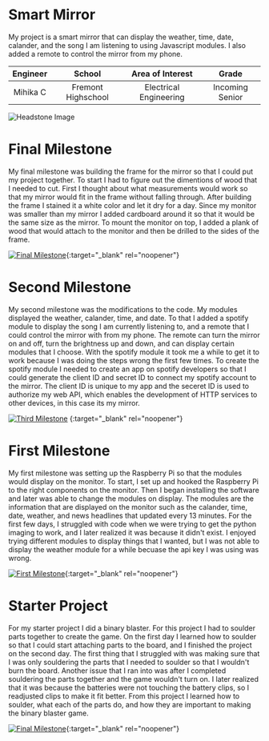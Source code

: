 ﻿# Smart Mirror
My project is a smart mirror that can display the weather, time, date, calander, and the song I am listening to using Javascript modules. I also added a remote to control the mirror from my phone. 

| **Engineer** | **School** | **Area of Interest** | **Grade** |
|:--:|:--:|:--:|:--:|
| Mihika C | Fremont Highschool | Electrical Engineering | Incoming Senior

![Headstone Image](https://lh3.googleusercontent.com/pw/AM-JKLUQf3xrS7MDmg20rb1AlxZORzjR1jWzvvb1qYqFbGJLGscOLxWUUwFKQ-uiHoCnapbbF6D2hAR5C9JDSEywHSq2a1rDH5xPiqaw-QHFE9DD62Udsrk4LlPP9e6A2FUD4IwUT044gSDTeVL0-S96yXoe=w1408-h1406-no?authuser=0)
  
# Final Milestone
My final milestone was building the frame for the mirror so that I could put my project together. To start I had to figure out the dimentions of wood that I needed to cut. First I thought about what measurements would work so that my mirror would fit in the frame without falling through. After building the frame I stained it a white color and let it dry for a day. Since my monitor was smaller than my mirror I added cardboard around it so that it would be the same size as the mirror. To mount the monitor on top, I added a plank of wood that would attach to the monitor and then be drilled to the sides of the frame. 

[![Final Milestone](https://res.cloudinary.com/marcomontalbano/image/upload/v1612573869/video_to_markdown/images/youtube--F7M7imOVGug-c05b58ac6eb4c4700831b2b3070cd403.jpg )](https://www.youtube.com/watch?v=F7M7imOVGug&feature=emb_logo "Final Milestone"){:target="_blank" rel="noopener"}

# Second Milestone
My second milestone was the modifications to the code. My modules displayed the weather, calander, time, and date. To that I added a spotify module to display the song I am currently listening to, and a remote that I could control the mirror with from my phone. The remote can turn the mirror on and off, turn the brightness up and down, and can display certain modules that I choose. With the spotify module it took me a while to get it to work because I was doing the steps wrong the first few times. To create the spotify module I needed to create an app on spotify developers so that I could generate the client ID and secret ID to connect my spotify account to the mirror. The client ID is unique to my app and the seceret ID is used to authorize my web API, which enables the development of HTTP services to other devices, in this case its my mirror. 

[![Third Milestone](https://i3.ytimg.com/vi/ZCut87Xebwo/maxresdefault.jpg)](https://www.youtube.com/watch?v=ZCut87Xebwo) {:target="_blank" rel="noopener"}
# First Milestone
  

My first milestone was setting up the Raspberry Pi so that the modules would display on the monitor. To start, I set up and hooked the Raspberry Pi to the right components on the monitor. Then I began installing the software and later was able to change the modules on display. The modules are the information that are displayed on the monitor such as the calander, time, date, weather, and news headlines that updated every 13 minutes. For the first few days, I struggled with code when we were trying to get the python imaging to work, and I later realized it was because it didn't exist. I enjoyed trying different modules to display things that I wanted, but I was not able to display the weather module for a while becuase the api key I was using was wrong. 

[![First Milestone](https://i3.ytimg.com/vi/_lzWTtVF1cE/maxresdefault.jpg)](https://www.youtube.com/watch?v=_lzWTtVF1cE){:target="_blank" rel="noopener"}
# Starter Project
For my starter project I did a binary blaster. For this project I had to soulder parts together to create the game. On the first day I learned how to soulder so that I could start attaching parts to the board, and I finished the project on the second day. The first thing that I struggled with was making sure that I was only souldering the parts that I needed to soulder so that I wouldn't burn the board. Another issue that I ran into was after I completed souldering the parts together and the game wouldn't turn on. I later realized that it was because the batteries were not touching the battery clips, so I readjusted clips to make it fit better. From this project I learned how to soulder, what each of the parts do, and how they are important to making the binary blaster game.   

[![Final Milestone](https://i3.ytimg.com/vi/WaEEWg6APXs/maxresdefault.jpg )](https://www.youtube.com/watch?v=WaEEWg6APXs){:target="_blank" rel="noopener"}

